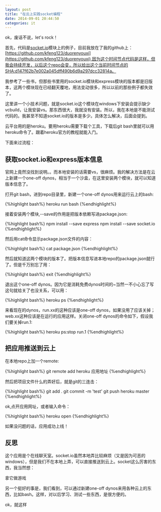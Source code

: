 ```yaml
---
layout: post
title: "在云上实践socket编程"
date: 2014-09-01 20:44:50
categories: it
---
```


ok，废话不说，let's rock！

首先，代码是[socket.io](socket.io)模块上的例子，目前我放在了我的github上：[https://github.com/kfeng123/duorenyouxi](https://github.com/kfeng123/duorenyouxi),因为这个时间节点代码是这样，但我会持续开发，以后这个repo会变，所以给出这个当前时间节点的SHA:d147f62b7e002a045dff490b6d9a297dcc32814a。

我参考了一些书，但那些书里用的socket.io模块和express模块的版本都是旧版本，这两个模块现在已经翻天覆地，用法变动很多，所以以前的那些例子都失效了。

这里讲一个小技术问题，就是socket.io这个模块在windows下安装会提示缺少vcbuild，让我安装vs。那东西很大，我就没有安装。所以，我在本地是不能测试代码的。我甚至不知道socket.io的版本是多少。具体怎么解决，后面会提到。

云平台用的是heroku。要用heroku需要下载个工具，下载后git bash里就可以用heroku命令了。跟着heroku官方的教程就能入门。

下面来过流程：

## 获取socket.io和express版本信息

官网上竟然没找到说明。。而本地安装的话需要vs，很麻烦。我的解决方法是在云上新建一个one-off dynos，相当于一个沙盒，在这里安装两个模块，就可以知道版本信息了。

打开git bash，进到repo目录里，新建一个one-off dynos用来运行云上的bash:

{%highlight bash%}
heroku run bash
{%endhighlight%}

接着安装两个模块,--save的作用是把版本依赖写进package.json:

{%highlight bash%}
npm install --save express
npm install --save socket.io
{%endhighlight%}

然后用cat命令显示package.json文件的内容：

{%highlight bash%}
cat package.json
{%endhighlight%}

然后就知道这两个模块的版本了。把版本信息写进本地repo的package.json就行了。但是千万别忘了用：

{%highlight bash%}
exit
{%endhighlight%}

退出这个one-off dynos。因为它是消耗免费dynos时间的~当然一不小心忘了写这句就给关了也没关系，可以用：

{%highlight bash%}
heroku ps
{%endhighlight%}

来看现在的dynos，run.xx的这种应该是one-off dynos，如果没用了应该关掉；web.xx这种应该是在运行的应用这样。关闭one-off dynos的命令如下，假设我们要关掉run.1:

{%highlight bash%}
heroku ps:stop run.1
{%endhighlight%}

## 把应用推送到云上

在本地repo上加一个remote:

{%highlight bash%}
git remote add heroku 应用地址
{%endhighlight%}

然后把项目文件什么的弄好后，就是git的三连击：

{%highlight bash%}
git add .
git commit -m 'test'
git push heroku master
{%endhighlight%}

ok,点开应用网址，或者输入命令：

{%highlight bash%}
heroku open
{%endhighlight%}

如果没问题的话，应用成功上线！

## 反思

这个应用是个在线聊天室。socket.io虽然本地弄比较麻烦（又是因为可恶的windows），但是我们不在本地上弄，可以直接推送到云上。socket这么厉害的东西，我当然想：

拿它做游戏

另一个挺好的事是，我们看到，可以通过新建one-off dynos来用各种云上的东西，比如bash。这样，对以后学习、测试一些东西，是很方便的。

ok，就这样